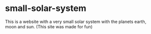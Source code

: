 # small-solar-system
This is a website with a very small solar system with the planets earth, moon and sun. (This site was made for fun)
